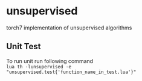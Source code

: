 # unsupervised
torch7 implementation of unsupervised algorithms

## Unit Test ##
To run unit run following command </br>
`lua th -lunsupervised -e "unsupervised.test{'function_name_in_test.lua'}"`

